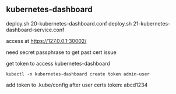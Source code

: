 

## kubernetes-dashboard
deploy.sh 20-kubernetes-dashboard.conf
deploy.sh 21-kubernetes-dashboard-service.conf

access at https://127.0.0.1:30002/

need secret passphrase to get past cert issue

get token to access kubernetes-dashboard

```kubectl -n kubernetes-dashboard create token admin-user```

add token to .kube/config after user certs 
token: abcd1234

